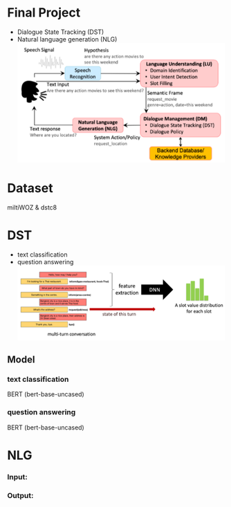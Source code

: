 # Final Project
* Dialogue State Tracking (DST)  
* Natural language generation (NLG)  
![Task-Oriented Dialogue Pipeline](https://github.com/ChengZheWu/Applied-Deep-Learning/blob/main/final_project/Task-Oriented%20Dialogue%20Pipeline.png)  

# Dataset
miltiWOZ & dstc8

# DST
* text classification  
* question answering  
![DST](https://github.com/ChengZheWu/Applied-Deep-Learning/blob/main/final_project/DST.png)  

## Model
### text classification
BERT (bert-base-uncased)
### question answering
BERT (bert-base-uncased)

# NLG
### Input:
### Output:

